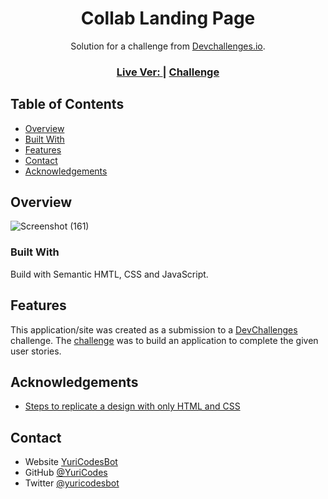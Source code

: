 <!-- Please update value in the {}  -->

<h1 align="center">Collab Landing Page</h1>

<div align="center">
   Solution for a challenge from  <a href="http://devchallenges.io" target="_blank">Devchallenges.io</a>.
</div>

<div align="center">
  <h3>
    <a href="https://collab-app-landing-page.netlify.app/">
      Live Ver:
    </a>
    <span> | </span>
    <a href="https://devchallenges.io/challenges/0J1NxxGhOUYVqihwegfO">
      Challenge
    </a>
  </h3>
</div>

<!-- TABLE OF CONTENTS -->

## Table of Contents

- [Overview](#overview)
- [Built With](#built-with)
- [Features](#features)
- [Contact](#contact)
- [Acknowledgements](#acknowledgements)

<!-- OVERVIEW -->

## Overview

![Screenshot (161)](https://user-images.githubusercontent.com/80093500/146877767-f3f280fd-b5a8-4b55-b4b8-11330fdbc303.png)



### Built With

<!-- This section should list any major frameworks that you built your project using. Here are a few examples.-->

Build with Semantic HMTL, CSS and JavaScript.

## Features

<!-- List the features of your application or follow the template. Don't share the figma file here :) -->

This application/site was created as a submission to a [DevChallenges](https://devchallenges.io/challenges) challenge. The [challenge](https://devchallenges.io/challenges/0J1NxxGhOUYVqihwegfO) was to build an application to complete the given user stories.


## Acknowledgements

<!-- This section should list any articles or add-ons/plugins that helps you to complete the project. This is optional but it will help you in the future. For exmpale -->

- [Steps to replicate a design with only HTML and CSS](https://devchallenges-blogs.web.app/how-to-replicate-design/)


## Contact

- Website [YuriCodesBot](https://yuricodesportfolio.netlify.app/)
- GitHub [@YuriCodes](https://github.com/YuriCodes)
- Twitter [@yuricodesbot](https://{twitter.com/yuricodesbot})
